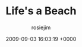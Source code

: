 ---
blog: travel
date: 2009-09-03 16:03:19 +0000
title: "Life's a Beach"
author: rosiejim
permalink: /china-2009/hong-kong/lifes-a-beach/
---